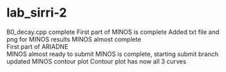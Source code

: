 # lab_sirri-2
B0_decay.cpp complete
First part of MINOS is complete
Added txt file and png for MINOS results
MINOS almost complete <br/>
First part of ARIADNE <br/>
MINOS almost ready to submit
MINOS is complete, starting submit branch
updated MINOS contour plot
Contour plot has now all 3 curves
